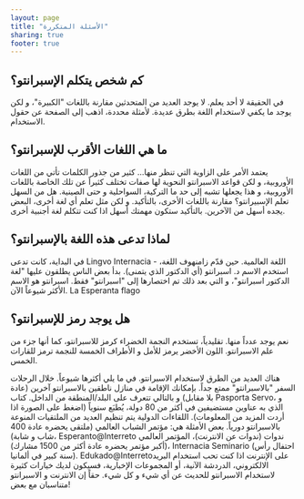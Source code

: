 ```yaml
---
layout: page
title: "الأسئلة المتكررة"
sharing: true
footer: true
---
```


كم شخص يتكلم الإسبرانتو؟
-----------------------

في الحقيقة لا أحد يعلم. لا يوجد العديد من المتحدثين مقارنة باللغات "الكبيرة"، و لكن يوجد ما يكفي لاستخدام اللغة بطرق عديدة. لأمثلة محددة، اذهب إلى الصفحة عن حقول الاستخدام.

ما هي اللغات الأقرب للإسبرانتو؟
-------------------------------

يعتمد الأمر على الزاوية التي تنظر منها... كثير من جذور الكلمات تأتي من اللغات الأوروبية، و لكن قواعد الاسبرانتو النحوية لها صفات تختلف كثيراً عن تلك الخاصة باللغات الأوروبية، و هذا يجعلها تشبه إلى حد ما التركية، السواحلية و حتى الصينية.
هل من السهل تعلم الإسبيرانتو؟
مقارنة باللغات الأخرى، بالتأكيد. و لكن مثل تعلم أي لغة أخرى، البعض يجده أسهل من الآخرين. بالتأكيد ستكون مهمتك أسهل اذا كنت تتكلم لغة أجنبية أخرى.

لماذا تدعى هذه اللغة بالإسبرانتو؟
---------------------------------

في البداية، كانت تدعى Lingvo Internacia - اللغة العالمية. حين قدّم زامنهوف اللغة، استخدم الاسم د. اسبرانتو (أي الدكتور الذي يتمنى). بدأ بعض الناس يطلقون عليها "لغة الدكتور اسبرانتو"، و التي بعد ذلك تم اختصارها إلى "اسبرانتو" فقط. اسبرانتو هو الاسم الأكثر شيوعاً الآن.
La Esperanta flago

هل يوجد رمز للإسبرانتو؟
-----------------------

نعم يوجد عدداً منها. تقليدياً، تستخدم النجمة الخضراء كرمز للاسبرانتو، كما أنها جزء من علم الاسبرانتو. اللون الأخضر يرمز للأمل و الأطراف الخمسة للنجمة ترمز للقارات الخمس.

هناك العديد من الطرق لاستخدام الاسبرانتو. في ما يلي أكثرها شيوعاً.
خلال الرحلات
السفر "بالاسبرانتو" ممتع جداً. بإمكانك الإقامة في منازل ناطقين بالاسبرانتو آخرين (عادة بلا مقابل) و بالتالي تتعرف على البلد/المنطقة من الداخل. كتاب Pasporta Servo، و الذي به عناوين مستضيفين في أكثر من 80 دولة، يُطبَع سنوياً (اضغط على الصورة اذا أردت المزيد من المعلومات).
اللقاءات الدولية
يتم تنظيم العديد من الملتقيات المنوعة بالاسبرانتو دورياً. بعض الأمثلة هي: مؤتمر الشباب العالمي (ملتقى يحضره عادة 400 شاب و شابة)، Esperanto@Interreto ندوات (ندوات عن الانترنت)، المؤتمر العالمي (أكبر مؤتمر يحضره عادة أكثر من 1500 مشارك)، Internacia Seminario (احتفال رأس سنة كبير في ألمانيا).
Edukado@Interretoعلى الإنترنت
اذا كنت تحب استخدام البريد الالكتروني، الدردشة الآنية، أو المجموعات الإخبارية، فسيكون لديك خيارات كثيرة لاستخدام الاسبرانتو للحديث عن أي شيء و كل شيء. حقاً إن الانترنت و الاسبرانتو متناسبان مع بعض! 
